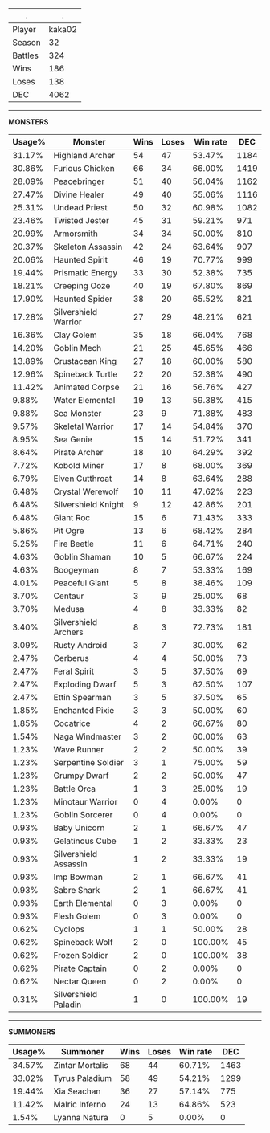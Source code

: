 .|.
|-|-
Player|kaka02
Season|32
Battles|324
Wins|186
Loses|138
DEC|4062

---
**MONSTERS**

Usage%|Monster|Wins|Loses|Win rate|DEC|
-|-|-|-|-|-|
31.17%|Highland Archer|54|47|53.47%|1184|
30.86%|Furious Chicken|66|34|66.00%|1419|
28.09%|Peacebringer|51|40|56.04%|1162|
27.47%|Divine Healer|49|40|55.06%|1116|
25.31%|Undead Priest|50|32|60.98%|1082|
23.46%|Twisted Jester|45|31|59.21%|971|
20.99%|Armorsmith|34|34|50.00%|810|
20.37%|Skeleton Assassin|42|24|63.64%|907|
20.06%|Haunted Spirit|46|19|70.77%|999|
19.44%|Prismatic Energy|33|30|52.38%|735|
18.21%|Creeping Ooze|40|19|67.80%|869|
17.90%|Haunted Spider|38|20|65.52%|821|
17.28%|Silvershield Warrior|27|29|48.21%|621|
16.36%|Clay Golem|35|18|66.04%|768|
14.20%|Goblin Mech|21|25|45.65%|466|
13.89%|Crustacean King|27|18|60.00%|580|
12.96%|Spineback Turtle|22|20|52.38%|490|
11.42%|Animated Corpse|21|16|56.76%|427|
9.88%|Water Elemental|19|13|59.38%|415|
9.88%|Sea Monster|23|9|71.88%|483|
9.57%|Skeletal Warrior|17|14|54.84%|370|
8.95%|Sea Genie|15|14|51.72%|341|
8.64%|Pirate Archer|18|10|64.29%|392|
7.72%|Kobold Miner|17|8|68.00%|369|
6.79%|Elven Cutthroat|14|8|63.64%|288|
6.48%|Crystal Werewolf|10|11|47.62%|223|
6.48%|Silvershield Knight|9|12|42.86%|201|
6.48%|Giant Roc|15|6|71.43%|333|
5.86%|Pit Ogre|13|6|68.42%|284|
5.25%|Fire Beetle|11|6|64.71%|240|
4.63%|Goblin Shaman|10|5|66.67%|224|
4.63%|Boogeyman|8|7|53.33%|169|
4.01%|Peaceful Giant|5|8|38.46%|109|
3.70%|Centaur|3|9|25.00%|68|
3.70%|Medusa|4|8|33.33%|82|
3.40%|Silvershield Archers|8|3|72.73%|181|
3.09%|Rusty Android|3|7|30.00%|62|
2.47%|Cerberus|4|4|50.00%|73|
2.47%|Feral Spirit|3|5|37.50%|69|
2.47%|Exploding Dwarf|5|3|62.50%|107|
2.47%|Ettin Spearman|3|5|37.50%|65|
1.85%|Enchanted Pixie|3|3|50.00%|60|
1.85%|Cocatrice|4|2|66.67%|80|
1.54%|Naga Windmaster|3|2|60.00%|63|
1.23%|Wave Runner|2|2|50.00%|39|
1.23%|Serpentine Soldier|3|1|75.00%|59|
1.23%|Grumpy Dwarf|2|2|50.00%|47|
1.23%|Battle Orca|1|3|25.00%|19|
1.23%|Minotaur Warrior|0|4|0.00%|0|
1.23%|Goblin Sorcerer|0|4|0.00%|0|
0.93%|Baby Unicorn|2|1|66.67%|47|
0.93%|Gelatinous Cube|1|2|33.33%|23|
0.93%|Silvershield Assassin|1|2|33.33%|19|
0.93%|Imp Bowman|2|1|66.67%|41|
0.93%|Sabre Shark|2|1|66.67%|41|
0.93%|Earth Elemental|0|3|0.00%|0|
0.93%|Flesh Golem|0|3|0.00%|0|
0.62%|Cyclops|1|1|50.00%|28|
0.62%|Spineback Wolf|2|0|100.00%|45|
0.62%|Frozen Soldier|2|0|100.00%|38|
0.62%|Pirate Captain|0|2|0.00%|0|
0.62%|Nectar Queen|0|2|0.00%|0|
0.31%|Silvershield Paladin|1|0|100.00%|19|

---
**SUMMONERS**

Usage%|Summoner|Wins|Loses|Win rate|DEC|
-|-|-|-|-|-|
34.57%|Zintar Mortalis|68|44|60.71%|1463|
33.02%|Tyrus Paladium|58|49|54.21%|1299|
19.44%|Xia Seachan|36|27|57.14%|775|
11.42%|Malric Inferno|24|13|64.86%|523|
1.54%|Lyanna Natura|0|5|0.00%|0|
